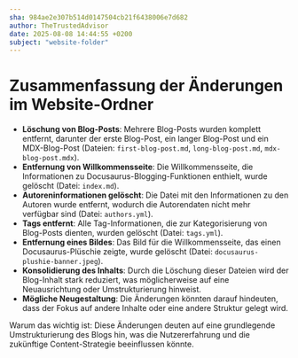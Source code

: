 ```yaml
---
sha: 984ae2e307b514d0147504cb21f6438006e7d682
author: TheTrustedAdvisor
date: 2025-08-08 14:44:55 +0200
subject: "website-folder"
---
```


  # Zusammenfassung der Änderungen im Website-Ordner

- **Löschung von Blog-Posts**: Mehrere Blog-Posts wurden komplett entfernt, darunter der erste Blog-Post, ein langer Blog-Post und ein MDX-Blog-Post (Dateien: `first-blog-post.md`, `long-blog-post.md`, `mdx-blog-post.mdx`).
- **Entfernung von Willkommensseite**: Die Willkommensseite, die Informationen zu Docusaurus-Blogging-Funktionen enthielt, wurde gelöscht (Datei: `index.md`).
- **Autoreninformationen gelöscht**: Die Datei mit den Informationen zu den Autoren wurde entfernt, wodurch die Autorendaten nicht mehr verfügbar sind (Datei: `authors.yml`).
- **Tags entfernt**: Alle Tag-Informationen, die zur Kategorisierung von Blog-Posts dienten, wurden gelöscht (Datei: `tags.yml`).
- **Entfernung eines Bildes**: Das Bild für die Willkommensseite, das einen Docusaurus-Plüschie zeigte, wurde gelöscht (Datei: `docusaurus-plushie-banner.jpeg`).
- **Konsolidierung des Inhalts**: Durch die Löschung dieser Dateien wird der Blog-Inhalt stark reduziert, was möglicherweise auf eine Neuausrichtung oder Umstrukturierung hinweist.
- **Mögliche Neugestaltung**: Die Änderungen könnten darauf hindeuten, dass der Fokus auf andere Inhalte oder eine andere Struktur gelegt wird.

Warum das wichtig ist: Diese Änderungen deuten auf eine grundlegende Umstrukturierung des Blogs hin, was die Nutzererfahrung und die zukünftige Content-Strategie beeinflussen könnte.
